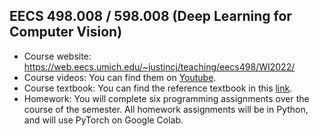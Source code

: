 ## EECS 498.008 / 598.008 (Deep Learning for Computer Vision)
- Course website: https://web.eecs.umich.edu/~justincj/teaching/eecs498/WI2022/
- Course videos: You can find them on [Youtube](https://www.youtube.com/playlist?list=PL5-TkQAfAZFbzxjBHtzdVCWE0Zbhomg7r).
- Course textbook: You can find the reference textbook in this [link](https://www.deeplearningbook.org/).
- Homework: You will complete six programming assignments over the course of the semester. All homework assignments will be in Python, and will use PyTorch on Google Colab.
